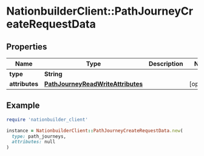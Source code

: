 # NationbuilderClient::PathJourneyCreateRequestData

## Properties

| Name | Type | Description | Notes |
| ---- | ---- | ----------- | ----- |
| **type** | **String** |  |  |
| **attributes** | [**PathJourneyReadWriteAttributes**](PathJourneyReadWriteAttributes.md) |  | [optional] |

## Example

```ruby
require 'nationbuilder_client'

instance = NationbuilderClient::PathJourneyCreateRequestData.new(
  type: path_journeys,
  attributes: null
)
```

